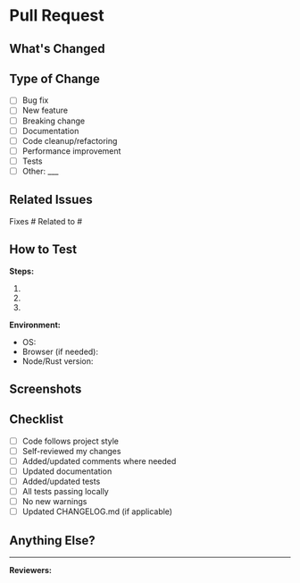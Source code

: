 # Pull Request

## What's Changed

<!-- Tell us what this PR does in a few sentences -->

## Type of Change

<!-- Check what applies -->

- [ ] Bug fix
- [ ] New feature
- [ ] Breaking change
- [ ] Documentation
- [ ] Code cleanup/refactoring
- [ ] Performance improvement
- [ ] Tests
- [ ] Other: ___

## Related Issues

Fixes #
Related to #

## How to Test

<!-- Help reviewers verify your changes -->

**Steps:**

1.
2.
3.

**Environment:**

- OS:
- Browser (if needed):
- Node/Rust version:

## Screenshots

<!-- If your changes are visual, show us! -->

## Checklist

- [ ] Code follows project style
- [ ] Self-reviewed my changes
- [ ] Added/updated comments where needed
- [ ] Updated documentation
- [ ] Added/updated tests
- [ ] All tests passing locally
- [ ] No new warnings
- [ ] Updated CHANGELOG.md (if applicable)

## Anything Else?

<!-- Heads up for reviewers, migration notes, or other context -->

---

**Reviewers:**
<!-- Any specific areas you'd like feedback on? -->

